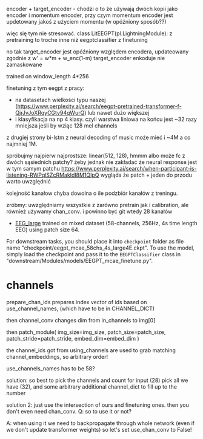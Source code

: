 

encoder + target_encoder - chodzi o to że używają dwóch kopii jako encoder i momentum encoder, przy czym momentum encoder jest updetowany jakoś z użyciem momentu (w opóźniony sposób??)

więc się tym nie stresować.
class LitEEGPT(pl.LightningModule): z pretraining to troche inne niż eegptclassifier z finetuning

no tak
target_encoder jest opóźniony względem encodera, updateowany zgodnie z w' = w*m + w_enc(1-m)
target_encoder enkoduje nie zamaskowane

trained on window_length 4*256

finetuning z tym eegpt z pracy:
 - na datasetach wielkości typu naszej (https://www.perplexity.ai/search/eegpt-pretrained-transformer-f-QjrJvJoXRqyCGtv94qWurQ) lub nawet dużo większej
 - i klasyfikacja na np 4 klasy. czyli warstwa liniowa na końcu jest ~32 razy mniejsza jeśli by wziąc 128 mel channels

z drugiej strony bi-lstm z neural decoding of music może mieć i ~4M a co najmniej 1M.

spróbujmy najpierw najprostsze: linear(512, 128),
hmmm albo może fc z dwóch sąsiednich patchy? żeby jednak nie zakładać że neural response jest w tym samym patchu
https://www.perplexity.ai/search/when-participant-is-listening-RWPqlSZcRMakIdl8M1QIpQ
wygląda że patch + jeden do przodu warto uwzględnić

kolejność kanałow chyba dowolna o ile podzbiór kanałów z treningu.

zróbmy:
uwzględniamy wszystkie z zarówno pretrain jak i calibration, ale również używamy chan_conv. i powinno być git
wtedy 28 kanałów

- [EEG_large](https://figshare.com/s/e37df4f8a907a866df4b) trained on mixed dataset (58-channels, 256Hz, 4s time length EEG) using patch size 64.

For downstream tasks, you should place it into `checkpoint` folder as file name "checkpoint/eegpt_mcae_58chs_4s_large4E.ckpt". To use the model, simply load the checkpoint and pass it to the `EEGPTClassifier` class in "downstream/Modules/models/EEGPT_mcae_finetune.py".



# channels

prepare_chan_ids prepares index vector of ids
based on use_channel_names, (which have to be in CHANNEL_DICT)

then channel_conv changes dim from in_channels to img[0]

then 
patch_module(
  img_size=img_size,
  patch_size=patch_size,
  patch_stride=patch_stride,
  embed_dim=embed_dim
)

the channel_ids got from using_channels are used to grab matching channel_embeddings, so arbitrary order!

use_channels_names has to be 58?

solution:
so best to pick the channels and count for input (28)
pick all we have (32), and some arbitrary additional channel_dict to fill up to the number

solution 2:
just use the intersection of ours and finetuning ones.
then you don't even need chan_conv.
Q: so to use it or not?

A: when using it we need to backpropagate through whole network (even if we don't update transformer weights)
so let's set use_chan_conv to False!
